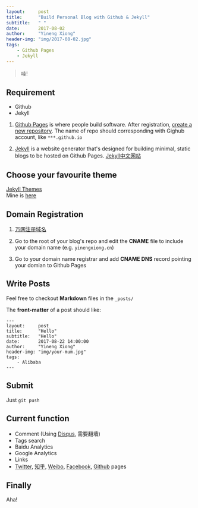 ```yaml
---
layout:     post
title:      "Build Personal Blog with Github & Jekyll"
subtitle:   " "
date:       2017-08-02
author:     "Yineng Xiong"
header-img: "img/2017-08-02.jpg"
tags:
    - Github Pages
    - Jekyll
---
```


> 哇!



## Requirement
* Github
* Jekyll

1. [Github Pages](https://github.com/) is where people build software. After registration,  [create a new repository](https://github.com/new). The name of repo should corresponding with Gighub account, like `***.github.io`

2. [Jekyll](http://jekyllrb.com/) is a website generator that's designed for building minimal, static blogs to be hosted on Github Pages. [Jekyll中文网站](http://jekyll.com.cn/)
## Choose your favourite theme

[Jekyll Themes](http://jekyllthemes.org/)<br>
Mine is [here](https://github.com/huxpro/huxpro.github.io/)

## Domain Registration

1. [万网注册域名](https://wanwang.aliyun.com/)

2. Go to the root of your blog's repo and edit the **CNAME** file to include your domain name (e.g. `yinengxiong.cn`)

3. Go to your domain name registrar and add **CNAME DNS** record pointing your domian to Github Pages

## Write Posts

Feel free to checkout **Markdown** files in the `_posts/`

The **front-matter** of a post should like:

```Shell
---
layout:     post
title:      "Hello"
subtitle:   "Hello"
date:       2017-08-22 14:00:00
author:     "Yineng Xiong"
header-img: "img/your-mum.jpg"
tags:
    - Alibaba
---
```

## Submit

Just `git push`

## Current function

* Comment (Using [Disqus](http://www.disqus.com/), 需要翻墙)
* Tags search
* Baidu Analytics
* Google Analytics
* Links
* [Twitter](https://twitter.com/YinengXiong), [知乎](https://www.zhihu.com/people/YinengXiong), [Weibo](http://weibo.com/yinengxiong), [Facebook](https://www.facebook.com/yinengxiong), [Github](https://github.com/YinengXiong) pages

## Finally
Aha!
